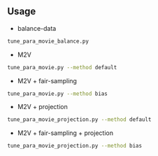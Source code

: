 ## Usage
* balance-data
```bash
tune_para_movie_balance.py
```

* M2V
```bash
tune_para_movie.py --method default
```

* M2V + fair-sampling
```bash
tune_para_movie.py --method bias
```

* M2V + projection
```bash
tune_para_movie_projection.py --method default
```

* M2V + fair-sampling + projection
```bash
tune_para_movie_projection.py --method bias
```
